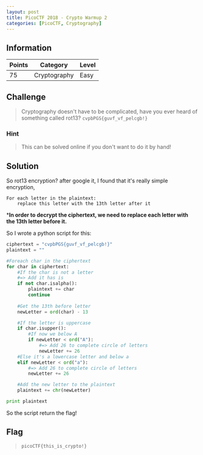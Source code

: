 ```yaml
---
layout: post
title: PicoCTF 2018 - Crypto Warmup 2
categories: [PicoCTF, Cryptography]
---
```



## Information

| Points |Category  | Level|
|--|--|--|
| 75 | Cryptography |Easy |

## Challenge

> Cryptography doesn't have to be complicated, have you ever heard of something called rot13? `cvpbPGS{guvf_vf_pelcgb!}`

### Hint

> This can be solved online if you don't want to do it by hand!

## Solution

So rot13 encryption? after google it, I found that it's really simple encryption,  

    For each letter in the plaintext:
	    replace this letter with the 13th letter after it
***In order to decrypt the ciphertext, we need to replace each letter with the 13th letter before it.**  

So I wrote a python script for this:
```python
ciphertext = "cvpbPGS{guvf_vf_pelcgb!}"
plaintext = ""

#Foreach char in the ciphertext
for char in ciphertext:
	#If the char is not a letter
	#=> Add it has is
	if not char.isalpha():
		plaintext += char
		continue
	
	#Get the 13th before letter
	newLetter = ord(char) - 13

	#If the letter is uppercase
	if char.isupper():
		#If now we below A 
		if newLetter < ord("A"):
			#=> Add 26 to complete circle of letters
			newLetter += 26
	#Else it's a lowercase letter and below a
	elif newLetter < ord("a"):
		#=> Add 26 to complete circle of letters
		newLetter += 26

	#Add the new letter to the plaintext
	plaintext += chr(newLetter)

print plaintext
```
So the script return the flag!
## Flag
> `picoCTF{this_is_crypto!}
`


